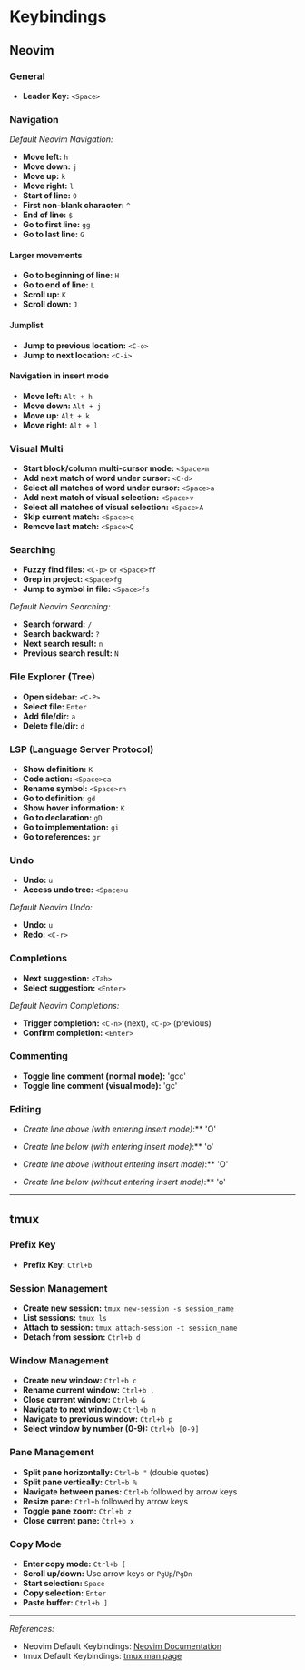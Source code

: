 # Keybindings

## Neovim

### General
- **Leader Key:** `<Space>`

### Navigation

*Default Neovim Navigation:*
- **Move left:** `h`
- **Move down:** `j`
- **Move up:** `k`
- **Move right:** `l`
- **Start of line:** `0`
- **First non-blank character:** `^`
- **End of line:** `$`
- **Go to first line:** `gg`
- **Go to last line:** `G`

#### Larger movements
- **Go to beginning of line:** `H`
- **Go to end of line:** `L`
- **Scroll up:** `K`
- **Scroll down:** `J`

#### Jumplist
- **Jump to previous location:** `<C-o>`
- **Jump to next location:** `<C-i>`

#### Navigation in insert mode
- **Move left:** `Alt + h`
- **Move down:** `Alt + j`
- **Move up:** `Alt + k`
- **Move right:** `Alt + l`

### Visual Multi
- **Start block/column multi-cursor mode:** `<Space>m`
- **Add next match of word under cursor:** `<C-d>`
- **Select all matches of word under cursor:** `<Space>a`
- **Add next match of visual selection:** `<Space>v`
- **Select all matches of visual selection:** `<Space>A`
- **Skip current match:** `<Space>q`
- **Remove last match:** `<Space>Q`

### Searching
- **Fuzzy find files:** `<C-p>` or `<Space>ff`
- **Grep in project:** `<Space>fg`
- **Jump to symbol in file:** `<Space>fs`

*Default Neovim Searching:*
- **Search forward:** `/`
- **Search backward:** `?`
- **Next search result:** `n`
- **Previous search result:** `N`

### File Explorer (Tree)
- **Open sidebar:** `<C-P>`
- **Select file:** `Enter`
- **Add file/dir:** `a`
- **Delete file/dir:** `d`

### LSP (Language Server Protocol)
- **Show definition:** `K`
- **Code action:** `<Space>ca`
- **Rename symbol:** `<Space>rn`
- **Go to definition:** `gd`
- **Show hover information:** `K`
- **Go to declaration:** `gD`
- **Go to implementation:** `gi`
- **Go to references:** `gr`

### Undo
- **Undo:** `u`
- **Access undo tree:** `<Space>u`

*Default Neovim Undo:*
- **Undo:** `u`
- **Redo:** `<C-r>`

### Completions
- **Next suggestion:** `<Tab>`
- **Select suggestion:** `<Enter>`

*Default Neovim Completions:*
- **Trigger completion:** `<C-n>` (next), `<C-p>` (previous)
- **Confirm completion:** `<Enter>`

### Commenting
- **Toggle line comment (normal mode):** 'gcc'
- **Toggle line comment (visual mode):** 'gc'

### Editing
- *Create line above (with entering insert mode)*:** 'O'
- *Create line below (with entering insert mode)*:** 'o'

- *Create line above (without entering insert mode)*:** '<space>O'
- *Create line below (without entering insert mode)*:** '<space>o'
---

## tmux

### Prefix Key
- **Prefix Key:** `Ctrl+b`

### Session Management
- **Create new session:** `tmux new-session -s session_name`
- **List sessions:** `tmux ls`
- **Attach to session:** `tmux attach-session -t session_name`
- **Detach from session:** `Ctrl+b d`

### Window Management
- **Create new window:** `Ctrl+b c`
- **Rename current window:** `Ctrl+b ,`
- **Close current window:** `Ctrl+b &`
- **Navigate to next window:** `Ctrl+b n`
- **Navigate to previous window:** `Ctrl+b p`
- **Select window by number (0-9):** `Ctrl+b [0-9]`

### Pane Management
- **Split pane horizontally:** `Ctrl+b "` (double quotes)
- **Split pane vertically:** `Ctrl+b %`
- **Navigate between panes:** `Ctrl+b` followed by arrow keys
- **Resize pane:** `Ctrl+b` followed by arrow keys
- **Toggle pane zoom:** `Ctrl+b z`
- **Close current pane:** `Ctrl+b x`

### Copy Mode
- **Enter copy mode:** `Ctrl+b [`
- **Scroll up/down:** Use arrow keys or `PgUp`/`PgDn`
- **Start selection:** `Space`
- **Copy selection:** `Enter`
- **Paste buffer:** `Ctrl+b ]`

---

*References:*
- Neovim Default Keybindings: [Neovim Documentation](https://neovim.io/doc/user/quickref.html)
- tmux Default Keybindings: [tmux man page](https://man7.org/linux/man-pages/man1/tmux.1.html)

